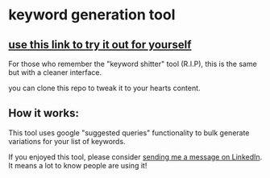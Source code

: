# keyword generation tool

## [use this link to try it out for yourself](https://samirhseo-pooper-auto-suggest-main-5ntl8h.streamlitapp.com/)

For those who remember the "keyword shitter" tool (R.I.P), this is the same but with a cleaner interface.

you can clone this repo to tweak it to your hearts content.

## How it works:

This tool uses google "suggested queries" functionality to bulk generate variations for your list of keywords.

If you enjoyed this tool, please consider [sending me a message on LinkedIn](https://www.linkedin.com/in/samirhamrouni/). It means a lot to know people are using it!
